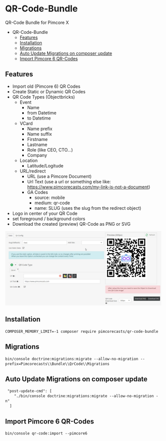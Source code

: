 # QR-Code-Bundle
QR-Code Bundle for Pimcore X

- QR-Code-Bundle
  - [Features](#features)
  - [Installation](#installation)
  - [Migrations](#migrations)
  - [Auto Update Migrations on composer update](#auto-update-migrations-on-composer-update)
  - [Import Pimcore 6 QR-Codes](#import-pimcore-6-qr-codes)

## Features
- Import old (Pimcore 6) QR Codes
- Create Static or Dynamic QR Codes
- QR Code Types (Objectbricks)
  - Event
    - Name
    - from Datetime
    - to Datetime
  - VCard
    - Name prefix
    - Name suffix
    - Firstname
    - Lastname
    - Role (like CEO, CTO...)
    - Company
  - Location
    - Latitude/Logitude
  - URL/redirect
    - URL (use a Pimcore Document)
    - Url Text (use a url or something else like: https://www.pimcorecasts.com/my-link-is-not-a-document)
    - GA Codes
      - source: mobile
      - medium: qr-code
      - name: SLUG (uses the slug from the redirect object)
- Logo in center of your QR Code
- set foreground / background colors
- Download the created (preview) QR-Code as PNG or SVG

![Qr Code Object](/docs/qr-code-object.jpg)

## Installation
```shell
COMPOSER_MEMORY_LIMIT=-1 composer require pimcorecasts/qr-code-bundle
```

## Migrations
```shell
bin/console doctrine:migrations:migrate --allow-no-migration --prefix=Pimcorecasts\\Bundle\\QrCode\\Migrations
```

## Auto Update Migrations on composer update
```shell
 "post-update-cmd": [
    "./bin/console doctrine:migrations:migrate --allow-no-migration -n"
  ]
```

## Import Pimcore 6 QR-Codes
```shell
bin/console qr-code:import --pimcore6
```
